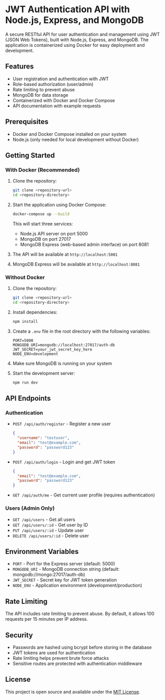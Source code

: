 # JWT Authentication API with Node.js, Express, and MongoDB

A secure RESTful API for user authentication and management using JWT (JSON Web Tokens), built with Node.js, Express, and MongoDB. The application is containerized using Docker for easy deployment and development.

## Features

- User registration and authentication with JWT
- Role-based authorization (user/admin)
- Rate limiting to prevent abuse
- MongoDB for data storage
- Containerized with Docker and Docker Compose
- API documentation with example requests

## Prerequisites

- Docker and Docker Compose installed on your system
- Node.js (only needed for local development without Docker)

## Getting Started

### With Docker (Recommended)

1. Clone the repository:
   ```bash
   git clone <repository-url>
   cd <repository-directory>
   ```

2. Start the application using Docker Compose:
   ```bash
   docker-compose up --build
   ```

   This will start three services:
   - Node.js API server on port 5000
   - MongoDB on port 27017
   - MongoDB Express (web-based admin interface) on port 8081

3. The API will be available at `http://localhost:5001`
4. MongoDB Express will be available at `http://localhost:8081`

### Without Docker

1. Clone the repository:
   ```bash
   git clone <repository-url>
   cd <repository-directory>
   ```

2. Install dependencies:
   ```bash
   npm install
   ```

3. Create a `.env` file in the root directory with the following variables:
   ```
   PORT=5000
   MONGODB_URI=mongodb://localhost:27017/auth-db
   JWT_SECRET=your_jwt_secret_key_here
   NODE_ENV=development
   ```

4. Make sure MongoDB is running on your system

5. Start the development server:
   ```bash
   npm run dev
   ```

## API Endpoints

### Authentication

- `POST /api/auth/register` - Register a new user
  ```json
  {
    "username": "testuser",
    "email": "test@example.com",
    "password": "password123"
  }
  ```

- `POST /api/auth/login` - Login and get JWT token
  ```json
  {
    "email": "test@example.com",
    "password": "password123"
  }
  ```

- `GET /api/auth/me` - Get current user profile (requires authentication)

### Users (Admin Only)

- `GET /api/users` - Get all users
- `GET /api/users/:id` - Get user by ID
- `PUT /api/users/:id` - Update user
- `DELETE /api/users/:id` - Delete user

## Environment Variables

- `PORT` - Port for the Express server (default: 5000)
- `MONGODB_URI` - MongoDB connection string (default: mongodb://mongo:27017/auth-db)
- `JWT_SECRET` - Secret key for JWT token generation
- `NODE_ENV` - Application environment (development/production)

## Rate Limiting

The API includes rate limiting to prevent abuse. By default, it allows 100 requests per 15 minutes per IP address.

## Security

- Passwords are hashed using bcrypt before storing in the database
- JWT tokens are used for authentication
- Rate limiting helps prevent brute force attacks
- Sensitive routes are protected with authentication middleware

## License

This project is open source and available under the [MIT License](LICENSE).
